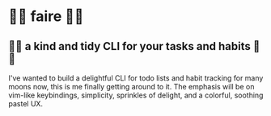 # 🫧🌿 faire 🌸✨

## 🧼💗 a kind and tidy CLI for your tasks and habits 🦋🧹

I've wanted to build a delightful CLI for todo lists and habit tracking for many moons now, this is me finally getting around to it. The emphasis will be on vim-like keybindings, simplicity, sprinkles of delight, and a colorful, soothing pastel UX.
